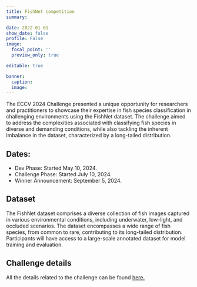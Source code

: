 ```yaml
---
title: FishNet competition
summary:

date: 2022-01-01
show_date: false
profile: False
image:
  focal_point: ''
  preview_only: true

editable: true

banner:
  caption:
  image:
---
```


The ECCV 2024 Challenge presented a unique opportunity for researchers and practitioners to showcase their expertise in fish species classification in challenging environments using the FishNet dataset. The challenge aimed to address the complexities associated with classifying fish species in diverse and demanding conditions, while also tackling the inherent imbalance in the dataset, characterized by a long-tailed distribution.
## Dates:
- Dev Phase: Started May 10, 2024.
- Challenge Phase: Started July 10, 2024.
- Winner Announcement: September 5, 2024.

## Dataset

The FishNet dataset comprises a diverse collection of fish images captured in various environmental conditions, including underwater, low-light, and occluded scenarios. The dataset encompasses a wide range of fish species, from common to rare, contributing to its long-tailed distribution. Participants will have access to a large-scale annotated dataset for model training and evaluation.

## Challenge details

All the details related to the challenge can be found [here.](https://eval.ai/web/challenges/challenge-page/2292/overview)
